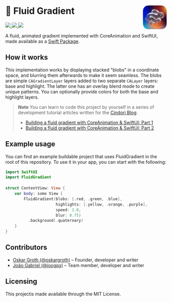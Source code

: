<h1> 🐰 Fluid Gradient
  <img align="right" alt="Project logo" src="./assets/icon-small.png" width=74px>
</h1>

<p>
    <a href="https://developer.apple.com/documentation/swiftui/"> <img src="https://img.shields.io/badge/-SwiftUI-red.svg" /> </a>
    <a href="https://developer.apple.com/documentation/quartzcore"> <img src="https://img.shields.io/badge/-CoreAnimation-blue.svg" /> </a>
      <a href="https://opensource.org/licenses/MIT"> <img src="https://img.shields.io/badge/License-MIT-yellow.svg" /> </a>
</p>

A fluid, animated gradient implemented with CoreAnimation and SwiftUI, made available as a [Swift Package](https://developer.apple.com/documentation/xcode/adding-package-dependencies-to-your-app).

## How it works

This implementation works by displaying stacked "blobs" in a coordinate space, and blurring them afterwards to make it seem seamless. The blobs are simple `CAGradientLayer` layers added to two separate `CALayer` layers: base and highlight. The latter one has an overlay blend mode to create unique patterns. You can optionally provide colors for both the base and highlight layers.

> **Note**
> You can learn to code this project by yourself in a series of development tutorial articles written for the [Cindori Blog](https://cindori.com/developer/animated-gradient).
> - [Building a fluid gradient with CoreAnimation & SwiftUI: Part 1](https://cindori.com/developer/animated-gradient)
> - [Building a fluid gradient with CoreAnimation & SwiftUI: Part 2](https://cindori.com/developer/animated-gradient-2)

## Example usage

You can find an example buildable project that uses FluidGradient in the root of this repository. To use it in your app, you can start with the following:

```swift
import SwiftUI
import FluidGradient

struct ContentView: View {
    var body: some View {
        FluidGradient(blobs: [.red, .green, .blue],
                      highlights: [.yellow, .orange, .purple],
                      speed: 1.0,
                      blur: 0.75)
          .background(.quaternary)
    }
}
```

## Contributors
- [Oskar Groth (@oskargroth)](https://github.com/oskargroth) – Founder, developer and writer
- [João Gabriel (@joogps)](https://github.com/joogps) – Team member, developer and writer

## Licensing
This projectis made available through the MIT License. 

